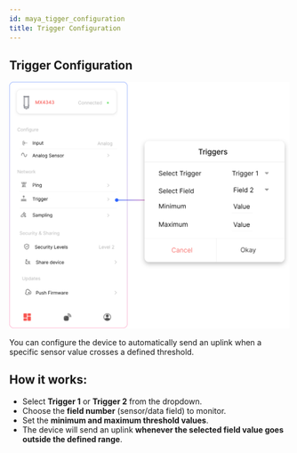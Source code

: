 ```yaml
---
id: maya_tigger_configuration
title: Trigger Configuration
---
```


## Trigger Configuration

![title image](./assets/tiggerset.svg)

You can configure the device to automatically send an uplink when a specific sensor value crosses a defined threshold.

## How it works:
- Select **Trigger 1** or **Trigger 2** from the dropdown.
- Choose the **field number** (sensor/data field) to monitor.
- Set the **minimum and maximum threshold values**.
- The device will send an uplink **whenever the selected field value goes outside the defined range**.